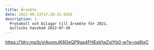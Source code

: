 ```yaml
---
title: Årsmöte
date: 2022-08-23T17:28:15.926Z
description: |-
  Protokoll och bilagar till årsmöte för 2021.
  Gullviks havsbad 2022-07-30
---
```

<https://1drv.ms/b/s!AvomJK6GeQP9ga4FHExb1wZsIYb0-w?e=qa9ixC>